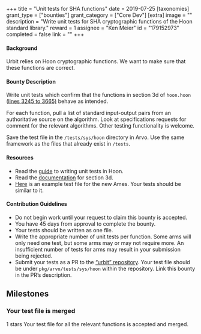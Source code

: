 +++
title = "Unit tests for SHA functions"
date = 2019-07-25
[taxonomies]
grant_type = ["bounties"]
grant_category = ["Core Dev"]
[extra]
image = ""
description = "Write unit tests for SHA cryptographic functions of the Hoon standard library."
reward = 1
assignee = "Ken Meier"
id = "179152973"
completed = false
link = ""
+++

#### Background

Urbit relies on Hoon cryptographic functions. We want to make sure that these functions are correct.

#### Bounty Description

Write unit tests which confirm that the functions in section 3d of `hoon.hoon` ([lines 3245 to 3665)](https://github.com/urbit/urbit/blob/master/pkg/arvo/sys/hoon.hoon#L3245-L3665) behave as intended.

For each function, pull a list of standard input-output pairs from an authoritative source on the algorithm. Look at specifications requests for comment for the relevant algorithms. Other testing functionality is welcome.

Save the test file in the `/tests/sys/hoon` directory in Arvo. Use the same framework as the files that already exist in `/tests`.

#### Resources

* Read the [guide](https://github.com/urbit/urbit/blob/master/pkg/arvo/TESTING.udon) to writing unit tests in Hoon.
* Read the [documentation](https://urbit.org/docs/reference/library/3d/) for section 3d.
* [Here](https://github.com/urbit/urbit/blob/alef2/pkg/arvo/tests/sys/zuse/ordered-map.hoon) is an example test file for the new Ames. Your tests should be similar to it.

#### Contribution Guidelines

* Do not begin work until your request to claim this bounty is accepted.
* You have 45 days from approval to complete the bounty.
* Your tests should be written as one file.
* Write the appropriate number of unit tests per function. Some arms will only need one test, but some arms may or may not require more. An insufficient number of tests for arms may result in your submission being rejected.
* Submit your tests as a PR to the [“urbit” repository](https://github.com/urbit/urbit). Your test file should be under `pkg/arvo/tests/sys/hoon` within the repository. Link this bounty in the PR’s description.

## Milestones


### Your test file is merged
1 stars
Your test file for all the relevant functions is accepted and merged.

    
